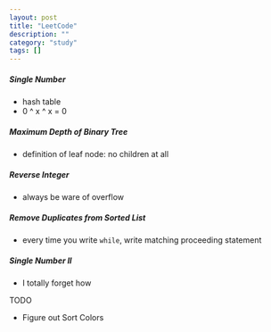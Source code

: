```yaml
---
layout: post
title: "LeetCode"
description: ""
category: "study"
tags: []
---
```


##### Single Number

- hash table
- 0 ^ x ^ x = 0

##### Maximum Depth of Binary Tree

- definition of leaf node: no children at all

##### Reverse Integer

- always be ware of overflow

##### Remove Duplicates from Sorted List

- every time you write `while`, write matching proceeding statement

##### Single Number II

- I totally forget how

TODO

- Figure out Sort Colors
